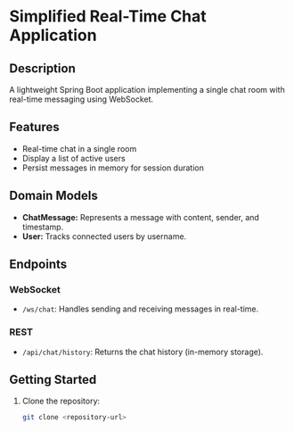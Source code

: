 # Simplified Real-Time Chat Application

## Description
A lightweight Spring Boot application implementing a single chat room with real-time messaging using WebSocket.

## Features
- Real-time chat in a single room
- Display a list of active users
- Persist messages in memory for session duration

## Domain Models
- **ChatMessage:** Represents a message with content, sender, and timestamp.
- **User:** Tracks connected users by username.

## Endpoints
### WebSocket
- `/ws/chat`: Handles sending and receiving messages in real-time.

### REST
- `/api/chat/history`: Returns the chat history (in-memory storage).

## Getting Started
1. Clone the repository:
   ```bash
   git clone <repository-url>
